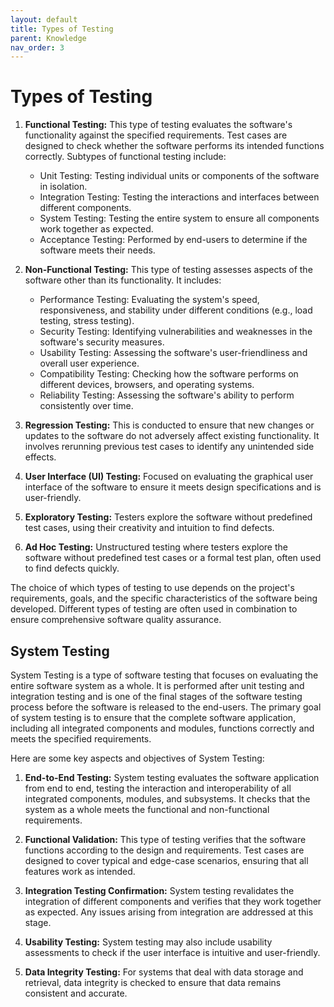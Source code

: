 ```yaml
---
layout: default
title: Types of Testing
parent: Knowledge
nav_order: 3
---
```


# Types of Testing

1. **Functional Testing:** This type of testing evaluates the software's functionality against the specified requirements. Test cases are designed to check whether the software performs its intended functions correctly. Subtypes of functional testing include:
   - Unit Testing: Testing individual units or components of the software in isolation.
   - Integration Testing: Testing the interactions and interfaces between different components.
   - System Testing: Testing the entire system to ensure all components work together as expected.
   - Acceptance Testing: Performed by end-users to determine if the software meets their needs.

2. **Non-Functional Testing:** This type of testing assesses aspects of the software other than its functionality. It includes:
   - Performance Testing: Evaluating the system's speed, responsiveness, and stability under different conditions (e.g., load testing, stress testing).
   - Security Testing: Identifying vulnerabilities and weaknesses in the software's security measures.
   - Usability Testing: Assessing the software's user-friendliness and overall user experience.
   - Compatibility Testing: Checking how the software performs on different devices, browsers, and operating systems.
   - Reliability Testing: Assessing the software's ability to perform consistently over time.

3. **Regression Testing:** This is conducted to ensure that new changes or updates to the software do not adversely affect existing functionality. It involves rerunning previous test cases to identify any unintended side effects.

4. **User Interface (UI) Testing:** Focused on evaluating the graphical user interface of the software to ensure it meets design specifications and is user-friendly.

5. **Exploratory Testing:** Testers explore the software without predefined test cases, using their creativity and intuition to find defects.

6. **Ad Hoc Testing:** Unstructured testing where testers explore the software without predefined test cases or a formal test plan, often used to find defects quickly.

The choice of which types of testing to use depends on the project's requirements, goals, and the specific characteristics of the software being developed. Different types of testing are often used in combination to ensure comprehensive software quality assurance.

## System Testing

System Testing is a type of software testing that focuses on evaluating the entire software system as a whole. It is performed after unit testing and integration testing and is one of the final stages of the software testing process before the software is released to the end-users. The primary goal of system testing is to ensure that the complete software application, including all integrated components and modules, functions correctly and meets the specified requirements.

Here are some key aspects and objectives of System Testing:

1. **End-to-End Testing:** System testing evaluates the software application from end to end, testing the interaction and interoperability of all integrated components, modules, and subsystems. It checks that the system as a whole meets the functional and non-functional requirements.

2. **Functional Validation:** This type of testing verifies that the software functions according to the design and requirements. Test cases are designed to cover typical and edge-case scenarios, ensuring that all features work as intended.

3. **Integration Testing Confirmation:** System testing revalidates the integration of different components and verifies that they work together as expected. Any issues arising from integration are addressed at this stage.

4. **Usability Testing:** System testing may also include usability assessments to check if the user interface is intuitive and user-friendly.

5. **Data Integrity Testing:** For systems that deal with data storage and retrieval, data integrity is checked to ensure that data remains consistent and accurate.